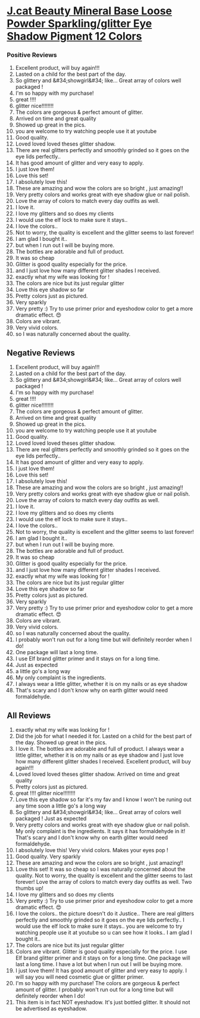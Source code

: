 # [J.cat Beauty Mineral Base Loose Powder Sparkling/glitter Eye Shadow Pigment 12 Colors](https://products.checkmycream.com/products/J.cat-Beauty-Mineral-Base-Loose-Powder-Sparklingglitter-Eye-Shadow-Pigment-12-Colors.html)

### Positive Reviews

<ol>
      <li>Excellent product, will buy again!!!</li>
      <li>Lasted on a child for the best part of the day.</li>
      <li>So glittery and &amp;#34;showgirl&amp;#34; like... Great array of colors well packaged !</li>
      <li>I&#x27;m so happy with my purchase!</li>
      <li>great !!!!</li>
      <li>glitter nice!!!!!!!!</li>
      <li>The colors are gorgeous &amp; perfect amount of glitter.</li>
      <li>Arrived on time and great quality</li>
      <li>Showed up great in the pics.</li>
      <li>you are welcome to try watching people use it at youtube</li>
      <li>Good quality.</li>
      <li>Loved loved loved theses glitter shadow.</li>
      <li>There are real glitters perfectly and smoothly grinded so it goes on the eye lids perfectly..</li>
      <li>It has good amount of glitter and very easy to apply.  </li>
      <li>I just love them!</li>
      <li>Love this set!</li>
      <li>I absolutely love this!  </li>
      <li>These are amazing and wow the colors are so bright , just amazing!!</li>
      <li>Very pretty colors and works great with eye shadow glue or nail polish.</li>
      <li>Love the array of colors to match every day outfits as well.</li>
      <li>I love it.</li>
      <li>I love my glitters and so does my clients</li>
      <li>I would use the elf lock to make sure it stays..</li>
      <li>I love the colors..</li>
      <li>Not to worry, the quality is excellent and the glitter seems to last forever!</li>
      <li>I am glad I bought it..</li>
      <li>but when I run out I will be buying more.</li>
      <li>The bottles are adorable and full of product.</li>
      <li>It was so cheap</li>
      <li>Glitter is good quality especially for the price.</li>
      <li>and I just love how many different glitter shades I received.</li>
      <li>exactly what my wife was looking for !</li>
      <li>The colors are nice but its just regular glitter</li>
      <li>Love this eye shadow so far</li>
      <li>Pretty colors just as pictured.</li>
      <li>Very sparkly</li>
      <li>Very pretty :) Try to use primer prior and eyeshodow color to get a more dramatic effect. 😍</li>
      <li>Colors are vibrant.</li>
      <li>Very vivid colors.  </li>
      <li>so I was naturally concerned about the quality.</li>
</ol>


<h2>Negative Reviews</h2>
<ol>
<li> Excellent product, will buy again!!!</li>
<li> Lasted on a child for the best part of the day.</li>
<li> So glittery and &amp;#34;showgirl&amp;#34; like... Great array of colors well packaged !</li>
<li> I&#x27;m so happy with my purchase!</li>
<li> great !!!!</li>
<li> glitter nice!!!!!!!!</li>
<li> The colors are gorgeous &amp; perfect amount of glitter.</li>
<li> Arrived on time and great quality</li>
<li> Showed up great in the pics.</li>
<li> you are welcome to try watching people use it at youtube</li>
<li> Good quality.</li>
<li> Loved loved loved theses glitter shadow.</li>
<li> There are real glitters perfectly and smoothly grinded so it goes on the eye lids perfectly..</li>
<li> It has good amount of glitter and very easy to apply.  </li>
<li> I just love them!</li>
<li> Love this set!</li>
<li> I absolutely love this!  </li>
<li> These are amazing and wow the colors are so bright , just amazing!!</li>
<li> Very pretty colors and works great with eye shadow glue or nail polish.</li>
<li> Love the array of colors to match every day outfits as well.</li>
<li> I love it.</li>
<li> I love my glitters and so does my clients</li>
<li> I would use the elf lock to make sure it stays..</li>
<li> I love the colors..</li>
<li> Not to worry, the quality is excellent and the glitter seems to last forever!</li>
<li> I am glad I bought it..</li>
<li> but when I run out I will be buying more.</li>
<li> The bottles are adorable and full of product.</li>
<li> It was so cheap</li>
<li> Glitter is good quality especially for the price.</li>
<li> and I just love how many different glitter shades I received.</li>
<li> exactly what my wife was looking for !</li>
<li> The colors are nice but its just regular glitter</li>
<li> Love this eye shadow so far</li>
<li> Pretty colors just as pictured.</li>
<li> Very sparkly</li>
<li> Very pretty :) Try to use primer prior and eyeshodow color to get a more dramatic effect. 😍</li>
<li> Colors are vibrant.</li>
<li> Very vivid colors.  </li>
<li> so I was naturally concerned about the quality.</li>
<li> I probably won&#x27;t run out for a long time but will definitely reorder when I do!</li>
<li> One package will last a long time.</li>
<li> I use Elf brand glitter primer and it stays on for a long time.</li>
<li> Just as expected</li>
<li> a little go&#x27;s a long way</li>
<li> My only complaint is the ingredients.</li>
<li> I always wear a little glitter, whether it is on my nails or as eye shadow</li>
<li> That&#x27;s scary and I don&#x27;t know why on earth glitter would need formaldehyde.</li>
</ol>

<h2>All Reviews</h2>

<ol>
    <li> exactly what my wife was looking for !</li>
    <li> Did the job for what I needed it for. Lasted on a child for the best part of the day. Showed up great in the pics.</li>
    <li> I love it. The bottles are adorable and full of product. I always wear a little glitter, whether it is on my nails or as eye shadow and I just love how many different glitter shades I received. Excellent product, will buy again!!!</li>
    <li> Loved loved loved theses glitter shadow. Arrived on time and great quality</li>
    <li> Pretty colors just as pictured.</li>
    <li> great !!!! glitter nice!!!!!!!!</li>
    <li> Love this eye shadow so far it&#x27;s my fav and I know I won&#x27;t be runing out any time soon a little go&#x27;s a long way</li>
    <li> So glittery and &amp;#34;showgirl&amp;#34; like... Great array of colors well packaged ! Just as expected</li>
    <li> Very pretty colors and works great with eye shadow glue or nail polish. My only complaint is the ingredients. It says it has formaldehyde in it! That&#x27;s scary and I don&#x27;t know why on earth glitter would need formaldehyde.</li>
    <li> I absolutely love this!  Very vivid colors.  Makes your eyes pop !</li>
    <li> Good quality. Very sparkly</li>
    <li> These are amazing and wow the colors are so bright , just amazing!!</li>
    <li> Love this set! It was so cheap so I was naturally concerned about the quality. Not to worry, the quality is excellent and the glitter seems to last forever! Love the array of colors to match every day outfits as well. Two thumbs up!</li>
    <li> I love my glitters and so does my clients</li>
    <li> Very pretty :) Try to use primer prior and eyeshodow color to get a more dramatic effect. 😍</li>
    <li> I love the colors.. the picture doesn&#x27;t do it Justice.. There are real glitters perfectly and smoothly grinded so it goes on the eye lids perfectly.. I would use the elf lock to make sure it stays.. you are welcome to try watching people use it at youtube so u can see how it looks.. I am glad I bought it..</li>
    <li> The colors are nice but its just regular glitter</li>
    <li> Colors are vibrant. Glitter is good quality especially for the price. I use Elf brand glitter primer and it stays on for a long time. One package will last a long time. I have a lot but when I run out I will be buying more.</li>
    <li> I just love them! It has good amount of glitter and very easy to apply.  I will say you will need cosmetic glue or glitter primer.</li>
    <li> I&#x27;m so happy with my purchase! The colors are gorgeous &amp; perfect amount of glitter. I probably won&#x27;t run out for a long time but will definitely reorder when I do!</li>
    <li> This item is in fact NOT eyeshadow. It&#x27;s just bottled glitter. It should not be advertised as eyeshadow.</li>
</ol>




